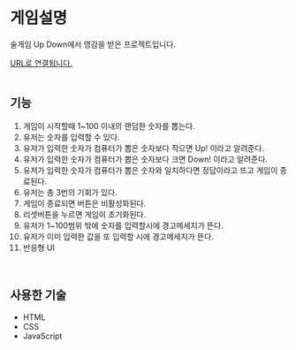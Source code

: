 <h1>게임설명</h1>
<p>술게임 Up Down에서 영감을 받은 프로젝트입니다.</p>
<a href="https://number-game-test.netlify.app/" target="_blank">URL로 연결됩니다.</a><br><br>

<h2>기능</h2>
  <ol>
   <li>게임이 시작할때 1~100 이내의 랜덤한 숫자를 뽑는다.</li>
   <li>유저는 숫자를 입력할 수 있다.</li>
   <li>유저가 입력한 숫자가 컴퓨터가 뽑은 숫자보다 작으면 Up! 이라고 알려준다.</li>
   <li>유저가 입력한 숫자가 컴퓨터가 뽑은 숫자보다 크면 Down! 이라고 알려준다.</li>
   <li>유저가 입력한 숫자가 컴퓨터가 뽑은 숫자와 일치하다면 정답이라고 뜨고 게임이 종료된다.</li>
   <li>유저는 총 3번의 기회가 있다.</li>
   <li>게임이 종료되면 버튼은 비활성화된다.</li>
   <li>리셋버튼을 누르면 게임이 초기화된다.</li>
   <li>유저가 1~100범위 밖에 숫자를 입력할시에 경고메세지가 뜬다.</li>
   <li>유저가 이미 입력한 값을 또 입력할 시에 경고메세지가 뜬다.</li>
   <li>반응형 UI</li>
  </ol><br>
  
<h2>사용한 기술</h2>
  <ul>
   <li>HTML</li>
   <li>CSS</li>
   <li>JavaScript</li>
</ul>
